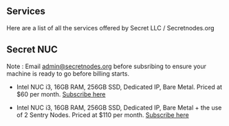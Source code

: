 ## Services

Here are a list of all the services offered by Secret LLC / Secretnodes.org


## Secret NUC

Note : Email admin@secretnodes.org before subsribing to ensure your machine is ready to go before billing starts.

* Intel NUC i3, 16GB RAM, 256GB SSD, Dedicated IP, Bare Metal. Priced at $60 per month. [Subscribe here](https://www.paypal.com/webapps/billing/plans/subscribe?plan_id=P-57J942729T128483XL4BV5DQ)

* Intel NUC i3, 16GB RAM, 256GB SSD, Dedicated IP, Bare Metal + the use of 2 Sentry Nodes. Priced at $110 per month. [Subscribe here](https://www.paypal.com/webapps/billing/plans/subscribe?plan_id=P-9PM9296729793574GL4PY2RQ)

